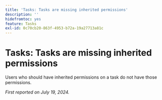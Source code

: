 ```yaml
---
title: 'Tasks: Tasks are missing inherited permissions'
description: ''
hidefromtoc: yes
feature: Tasks
exl-id: 0c70cb20-863f-4953-b72a-19a27713a81c
---
```

# Tasks: Tasks are missing inherited permissions

Users who should have inherited permissions on a task do not have those permissions.  

_First reported on July 19, 2024._
